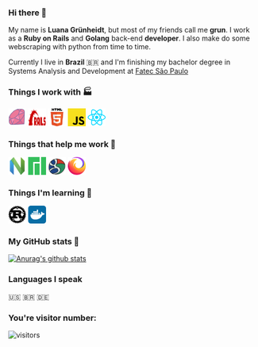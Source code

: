 ### Hi there 👋

My name is **Luana Grünheidt**, but most of my friends call me **grun**. I work as a **Ruby on Rails** and **Golang** back-end **developer**. I also make do some webscraping with python from time to time. 

Currently I live in **Brazil** :brazil: and I'm finishing my bachelor degree in Systems Analysis and Development at [Fatec São Paulo](https://en.wikipedia.org/wiki/S%C3%A3o_Paulo_State_Technological_College)


### Things I work with :factory:
<a href='https://www.ruby-lang.org/en/' target="_blank"><img height="36" width="36" src="https://raw.githubusercontent.com/grun00/grun00/master/icons/ruby.svg"/></a> <a href='https://rubyonrails.org/' target='_blank'><img height="36" width="36" fill='red' src="https://raw.githubusercontent.com/grun00/grun00/master/icons/rubyonrails.svg"/></a> <a href='https://developer.mozilla.org/en-US/docs/Web/Guide/HTML/HTML5' target='_blank'><img height="36" width="36" src="https://raw.githubusercontent.com/grun00/grun00/master/icons/html5.svg"/></a> <a href='https://developer.mozilla.org/en-US/docs/Web/JavaScript' target='_blank'><img height="36" width="36" src="https://raw.githubusercontent.com/grun00/grun00/master/icons/javascript.svg"/></a> <a href='https://reactjs.org/' target='_blank'><img height="36" width="36" src="https://raw.githubusercontent.com/grun00/grun00/master/icons/react.svg"/></a>


### Things that help me work :trolleybus:

<a href='https://neovim.io/' target='_blank'><img height="36" width="36" src="https://raw.githubusercontent.com/grun00/grun00/master/icons/neovim.svg"/></a> <a href='https://manjaro.org/' target='_blank'><img height="36" width="36" src="https://raw.githubusercontent.com/grun00/grun00/master/icons/manjaro.svg"/></a> <a href='https://www.google.com/' target='_blank'><img height="36" width="36" src="https://raw.githubusercontent.com/grun00/grun00/master/icons/google.svg"/></a> <a href='https://www.mozilla.org/en-US/firefox/new/' target='_blank'><img height="36" width="36" src="https://raw.githubusercontent.com/grun00/grun00/master/icons/firefoxbrowser.svg"/></a>

### Things I'm learning :thought_balloon:

<a href='https://www.rust-lang.org/' target='_blank'><img height="36" width="36" src="https://raw.githubusercontent.com/grun00/grun00/master/icons/rust.svg"/></a> <a href='https://www.docker.com/' target='_blank'><img height="36" width="36" src="https://raw.githubusercontent.com/grun00/grun00/master/icons/docker.svg"/></a>

### My GitHub stats :game_die:

[![Anurag's github stats](https://github-readme-stats.vercel.app/api?username=grun00&count_private=true&show_icons=true&theme=gruvbox)](https://github.com/anuraghazra/github-readme-stats)

### Languages I speak
:us:
:brazil:
:de:

### You're visitor number:

![visitors](https://visitor-badge.glitch.me/badge?page_id=grun00.grun00)
